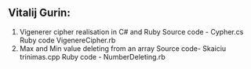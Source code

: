 ## Vitalij Gurin:
1) Vigenerer cipher realisation in C# and Ruby
Source code - Cypher.cs
Ruby code VigenereCipher.rb
2) Max and Min value deleting from an array
Source code- Skaiciu trinimas.cpp
Ruby code - NumberDeleting.rb
